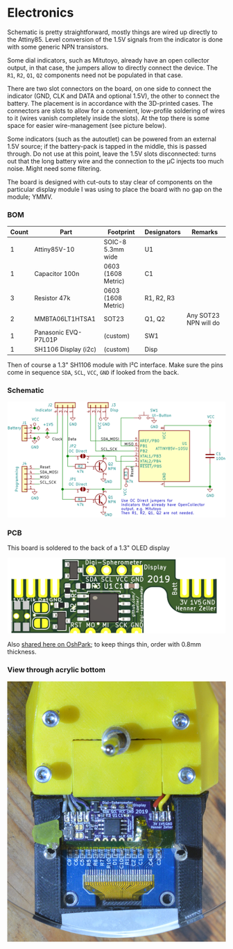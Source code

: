 Electronics
===========

Schematic is pretty straightforward, mostly things are wired up directly
to the Attiny85. Level conversion of the 1.5V signals from the indicator is
done with some generic NPN transistors.

Some dial indicators, such as Mitutoyo, already have an open collector output,
in that case, the jumpers allow to directly connect the device. The
`R1`, `R2`, `Q1`, `Q2` components need not be populated in that case.

There are two slot connectors on the board, on one side to connect the indicator
(GND, CLK and DATA and optional 1.5V), the other to connect the battery. The
placement is in accordance with the 3D-printed cases.
The connectors are slots to allow for a convenient, low-profile soldering of
wires to it (wires vanish completely inside the slots).
At the top there is some space for easier wire-management (see picture below).

Some indicators (such as the autoutlet) can be powered from an external 1.5V
source; if the battery-pack is tapped in the middle, this is passed through.
Do not use at this point, leave the 1.5V slots disconnected: turns out that the
long battery wire and the connection to the μC injects too much noise. Might
need some filtering.

The board is designed with cut-outs to stay clear of components on the
particular display module I was using to place the board with no gap on the
module; YMMV.

### BOM

Count  | Part                     | Footprint          | Designators  | Remarks
-------|--------------------------|--------------------|--------------|---------
1      | Attiny85V-10             | SOIC-8 5.3mm wide  | U1           |
1      | Capacitor 100n           | 0603 (1608 Metric) | C1           |
3      | Resistor 47k             | 0603 (1608 Metric) | R1, R2, R3   |
2      | MMBTA06LT1HTSA1          | SOT23              | Q1, Q2       | Any SOT23 NPN will do
1      | Panasonic EVQ-P7L01P     | (custom)           | SW1          |
1      | SH1106 Display (i2c)     | (custom)           | Disp         |

Then of course a 1.3" SH1106 module with I²C interface. Make sure the pins
come in sequence `SDA`, `SCL`, `VCC`, `GND` if looked from the back.

### Schematic
![](../img/spherometer-display-schematic.png)

### PCB
This board is soldered to the back of a 1.3" OLED display

![](../img/spherometer-display-pcb.png)

Also [shared here on OshPark](https://oshpark.com/projects/MvLMlrob); to keep
things thin, order with 0.8mm thickness.

### View through acrylic bottom
![](../img/spherometer-bottom.jpg)
